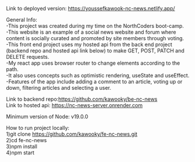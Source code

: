 Link to deployed version: https://youssefkawook-nc-news.netlify.app/

General Info:<br>
-This project was created during my time on the NorthCoders boot-camp.<br>
-This website is an example of a social news website and forum where content is socially curated and promoted by site members through voting.<br>
-This front end project uses my hosted api from the back end project (backend repo and hosted api link below) to make GET, POST, PATCH and DELETE requests.<br>
-My react app uses browser router to change elements according to the path.<br>
-It also uses concepts such as optimistic rendering, useState and useEffect.<br>
-Features of the app include adding a comment to an article, voting up or down, filtering articles and selecting a user.<br>


Link to backend repo:https://github.com/kawooky/be-nc-news<br>
Link to hosted api: https://nc-news-server.onrender.com

Minimum version of Node: v19.0.0

How to run project locally:<br>
1)git clone https://github.com/kawooky/fe-nc-news.git<br>
2)cd fe-nc-news<br>
3)npm install<br>
4)npm start<br>

